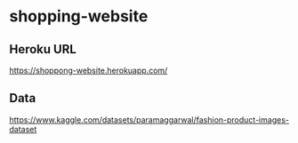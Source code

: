 # shopping-website

## Heroku URL
https://shoppong-website.herokuapp.com/

## Data
https://www.kaggle.com/datasets/paramaggarwal/fashion-product-images-dataset
